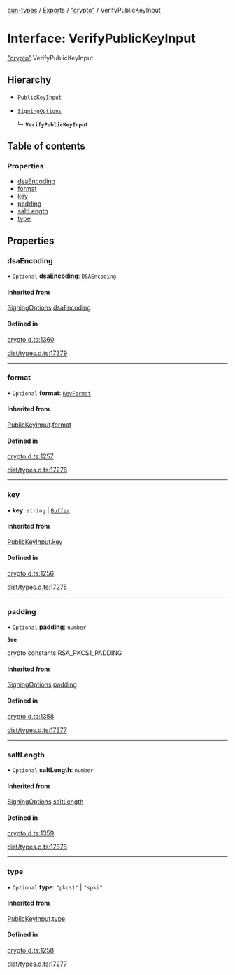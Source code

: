 [bun-types](../README.md) / [Exports](../modules.md) / ["crypto"](../modules/crypto_.md) / VerifyPublicKeyInput

# Interface: VerifyPublicKeyInput

["crypto"](../modules/crypto_.md).VerifyPublicKeyInput

## Hierarchy

- [`PublicKeyInput`](crypto_.PublicKeyInput.md)

- [`SigningOptions`](crypto_.SigningOptions.md)

  ↳ **`VerifyPublicKeyInput`**

## Table of contents

### Properties

- [dsaEncoding](crypto_.VerifyPublicKeyInput.md#dsaencoding)
- [format](crypto_.VerifyPublicKeyInput.md#format)
- [key](crypto_.VerifyPublicKeyInput.md#key)
- [padding](crypto_.VerifyPublicKeyInput.md#padding)
- [saltLength](crypto_.VerifyPublicKeyInput.md#saltlength)
- [type](crypto_.VerifyPublicKeyInput.md#type)

## Properties

### dsaEncoding

• `Optional` **dsaEncoding**: [`DSAEncoding`](../modules/crypto_.md#dsaencoding)

#### Inherited from

[SigningOptions](crypto_.SigningOptions.md).[dsaEncoding](crypto_.SigningOptions.md#dsaencoding)

#### Defined in

[crypto.d.ts:1360](https://github.com/valgaze/bun-types/blob/5e53f27/crypto.d.ts#L1360)

[dist/types.d.ts:17379](https://github.com/valgaze/bun-types/blob/5e53f27/dist/types.d.ts#L17379)

___

### format

• `Optional` **format**: [`KeyFormat`](../modules/crypto_.md#keyformat)

#### Inherited from

[PublicKeyInput](crypto_.PublicKeyInput.md).[format](crypto_.PublicKeyInput.md#format)

#### Defined in

[crypto.d.ts:1257](https://github.com/valgaze/bun-types/blob/5e53f27/crypto.d.ts#L1257)

[dist/types.d.ts:17276](https://github.com/valgaze/bun-types/blob/5e53f27/dist/types.d.ts#L17276)

___

### key

• **key**: `string` \| [`Buffer`](../modules/buffer_.md#buffer)

#### Inherited from

[PublicKeyInput](crypto_.PublicKeyInput.md).[key](crypto_.PublicKeyInput.md#key)

#### Defined in

[crypto.d.ts:1256](https://github.com/valgaze/bun-types/blob/5e53f27/crypto.d.ts#L1256)

[dist/types.d.ts:17275](https://github.com/valgaze/bun-types/blob/5e53f27/dist/types.d.ts#L17275)

___

### padding

• `Optional` **padding**: `number`

**`See`**

crypto.constants.RSA_PKCS1_PADDING

#### Inherited from

[SigningOptions](crypto_.SigningOptions.md).[padding](crypto_.SigningOptions.md#padding)

#### Defined in

[crypto.d.ts:1358](https://github.com/valgaze/bun-types/blob/5e53f27/crypto.d.ts#L1358)

[dist/types.d.ts:17377](https://github.com/valgaze/bun-types/blob/5e53f27/dist/types.d.ts#L17377)

___

### saltLength

• `Optional` **saltLength**: `number`

#### Inherited from

[SigningOptions](crypto_.SigningOptions.md).[saltLength](crypto_.SigningOptions.md#saltlength)

#### Defined in

[crypto.d.ts:1359](https://github.com/valgaze/bun-types/blob/5e53f27/crypto.d.ts#L1359)

[dist/types.d.ts:17378](https://github.com/valgaze/bun-types/blob/5e53f27/dist/types.d.ts#L17378)

___

### type

• `Optional` **type**: ``"pkcs1"`` \| ``"spki"``

#### Inherited from

[PublicKeyInput](crypto_.PublicKeyInput.md).[type](crypto_.PublicKeyInput.md#type)

#### Defined in

[crypto.d.ts:1258](https://github.com/valgaze/bun-types/blob/5e53f27/crypto.d.ts#L1258)

[dist/types.d.ts:17277](https://github.com/valgaze/bun-types/blob/5e53f27/dist/types.d.ts#L17277)
